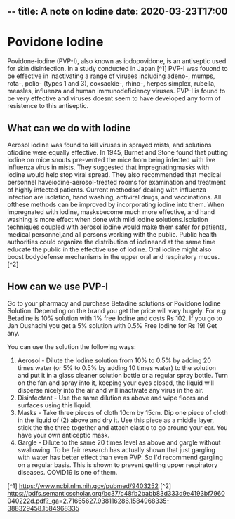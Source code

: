 --
title: A note on Iodine
date: 2020-03-23T17:00 
--

# Povidone Iodine
Povidone-iodine (PVP-I), also known as iodopovidone, is an antiseptic used for skin disinfection. In a study conducted in Japan [^1] PVP-I was fouond to be effective in inactivating a range of viruses including adeno-, mumps, rota-, polio- (types 1 and 3), coxsackie-, rhino-, herpes simplex, rubella, measles, influenza and human immunodeficiency viruses. PVP-I is found to be very effective and viruses doesnt seem to have developed any form of resistence to this antiseptic.

## What can we do with Iodine

Aerosol iodine was found to kill viruses in sprayed mists, and solutions ofiodine were equally effective. In 1945, Burnet and Stone found that putting iodine on mice snouts pre-vented the mice from being infected with live influenza virus in mists. They suggested that impregnatingmasks  with  iodine  would  help  stop  viral  spread. They  also  recommended  that  medical  personnel  haveiodine-aerosol-treated rooms for examination and treatment of highly infected patients. Current methodsof dealing with influenza infection are isolation, hand washing, antiviral drugs, and vaccinations. All ofthese methods can be improved by incorporating iodine into them. When impregnated with iodine, masksbecome much more effective, and hand washing is more effect when done with mild iodine solutions.Isolation techniques coupled with aerosol iodine would make them safer for patients, medical personnel,and all persons working with the public. Public health authorities could organize the distribution of iodineand at the same time educate the public in the effective use of iodine. Oral iodine might also boost bodydefense mechanisms in the upper oral and respiratory mucus. [^2]

## How can we use PVP-I

Go to your pharmacy and purchase Betadine solutions or Povidone Iodine Solution. Depending on the brand you get the price will vary hugely. For e.g Betadine is 10% solution with 1% free Iodine and costs Rs 102. If you go to Jan Oushadhi you get a 5% solution with 0.5% Free Iodine for Rs 19! Get any.

You can use the solution the following ways:

1. Aerosol - Dilute the Iodine solution from 10% to 0.5% by adding 20 times water (or 5% to 0.5% by adding 10 times water) to the solution and put it in a glass cleaner solution bottle or a regular spray bottle. Turn on the fan and spray into it, keeping your eyes closed, the liquid will disperse nicely into the air and will inactivate any virus in the air.
2. Disinfectant - Use the same dilution as above and wipe floors and surfaces using this liquid.
3. Masks - Take three pieces of cloth 10cm by 15cm. Dip one piece of cloth in the liquid of (2) above and dry it. Use this piece as a middle layer, stick the the three together and attach elastic to go around your ear. You have your own anticeptic mask.
4. Gargle - Dilute to the same 20 times level as above and gargle without swallowing. To be fair research has actually shown that just gargling with water has better effect than even PVP. So I'd recommend gargling on a regular basis. This is shown to prevent getting upper respiratory diseases. COVID19 is one of them.



[^1] https://www.ncbi.nlm.nih.gov/pubmed/9403252
[^2] https://pdfs.semanticscholar.org/bc37/c48fb2babb83d333d9e4193bf7960040222d.pdf?_ga=2.71665627.938116286.1584968335-388329458.1584968335
